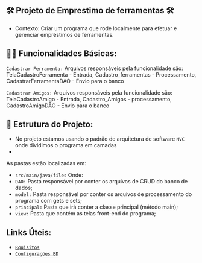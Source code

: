 ## 🛠️ Projeto de Emprestimo de ferramentas 🛠️ 

- Contexto: Criar um programa que rode localmente para efetuar e gerenciar empréstimos de ferramentas.

## 👨‍💻 Funcionalidades Básicas:

`Cadastrar Ferramenta:` Arquivos responsáveis pela funcionalidade são: TelaCadastroFerramenta - Entrada, Cadastro_ferramentas - Processamento, CadastrarFerramentaDAO - Envio para o banco

`Cadastrar Amigos:` Arquivos responsáveis pela funcionalidade são: TelaCadastroAmigo - Entrada, Cadastro_Amigos - processamento, CadastroAmigoDAO - Envio para o banco

## 📁 Estrutura do Projeto:

- No projeto estamos usando o padrão de arquitetura de software `MVC` onde dividimos o programa em camadas
- 
As pastas estão localizadas em:
- `src/main/java/files`
Onde:
 - `DAO:` Pasta responsável por conter os arquivos de CRUD do banco de dados;
 - `model:` Pasta responsável por conter os arquivos de processamento do programa com gets e sets;
 - `principal:` Pasta que irá conter a classe principal (método main);
 - `view:` Pasta que contém as telas front-end do programa;

## Links Úteis: 

- [`Rquisitos`](https://github.com/IgorHenM/A3_Emprestimo_de_Ferramentas/blob/main/Requisitos)
- [`Configurações BD`](https://github.com/IgorHenM/A3_Emprestimo_de_Ferramentas/blob/main/DB_config)
